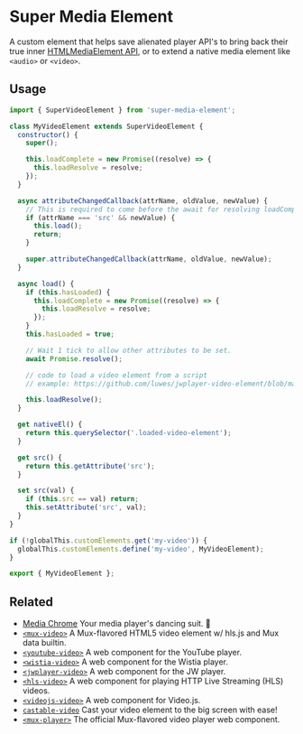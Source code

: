 # Super Media Element

A custom element that helps save alienated player API's to bring back their true inner [HTMLMediaElement API](https://developer.mozilla.org/en-US/docs/Web/API/HTMLMediaElement), or to extend a native media element like `<audio>` or `<video>`.

## Usage

```js
import { SuperVideoElement } from 'super-media-element';

class MyVideoElement extends SuperVideoElement {
  constructor() {
    super();

    this.loadComplete = new Promise((resolve) => {
      this.loadResolve = resolve;
    });
  }

  async attributeChangedCallback(attrName, oldValue, newValue) {
    // This is required to come before the await for resolving loadComplete.
    if (attrName === 'src' && newValue) {
      this.load();
      return;
    }

    super.attributeChangedCallback(attrName, oldValue, newValue);
  }

  async load() {
    if (this.hasLoaded) {
      this.loadComplete = new Promise((resolve) => {
        this.loadResolve = resolve;
      });
    }
    this.hasLoaded = true;

    // Wait 1 tick to allow other attributes to be set.
    await Promise.resolve();

    // code to load a video element from a script
    // example: https://github.com/luwes/jwplayer-video-element/blob/main/src/jwplayer-video-element.js#L49-L69

    this.loadResolve();
  }

  get nativeEl() {
    return this.querySelector('.loaded-video-element');
  }

  get src() {
    return this.getAttribute('src');
  }

  set src(val) {
    if (this.src == val) return;
    this.setAttribute('src', val);
  }
}

if (!globalThis.customElements.get('my-video')) {
  globalThis.customElements.define('my-video', MyVideoElement);
}

export { MyVideoElement };
```


## Related

- [Media Chrome](https://github.com/muxinc/media-chrome) Your media player's dancing suit. 🕺
- [`<mux-video>`](https://github.com/muxinc/elements/tree/main/packages/mux-video) A Mux-flavored HTML5 video element w/ hls.js and Mux data builtin.
- [`<youtube-video>`](https://github.com/muxinc/youtube-video-element) A web component for the YouTube player.
- [`<wistia-video>`](https://github.com/luwes/wistia-video-element) A web component for the Wistia player.
- [`<jwplayer-video>`](https://github.com/luwes/jwplayer-video-element) A web component for the JW player.
- [`<hls-video>`](https://github.com/muxinc/hls-video-element) A web component for playing HTTP Live Streaming (HLS) videos.
- [`<videojs-video>`](https://github.com/luwes/videojs-video-element) A web component for Video.js.
- [`castable-video`](https://github.com/muxinc/castable-video) Cast your video element to the big screen with ease!
- [`<mux-player>`](https://github.com/muxinc/elements/tree/main/packages/mux-player) The official Mux-flavored video player web component.
